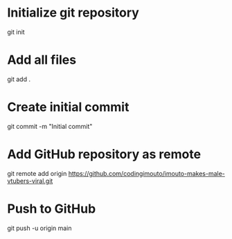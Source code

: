 # Initialize git repository
git init

# Add all files
git add .

# Create initial commit
git commit -m "Initial commit"

# Add GitHub repository as remote
git remote add origin https://github.com/codingimouto/imouto-makes-male-vtubers-viral.git

# Push to GitHub
git push -u origin main
